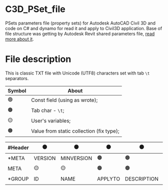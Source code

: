 # C3D_PSet_file
PSets parameters file (property sets) for Autodesk AutoCAD Civil 3D and code on C# and dynamo for read it and apply to Civil3D application. Base of file structure was getting by Autodesk Revit shared parameters file, [read more about it](https://knowledge.autodesk.com/support/revit/learn-explore/caas/CloudHelp/cloudhelp/2018/ENU/Revit-Model/files/GUID-E7D12B71-C50D-46D8-886B-8E0C2B285988-htm.html#:~:text=Shared%20parameter%20definitions%20are%20stored,in%20multiple%20families%20or%20projects.).

# File description
This is classic TXT file with Unicode (UTF8) characters set with tab ```\t``` separators. 

Symbol | About
--|--
🟢 | Const field (using as wrote);
🟤 | Tab char - ```\t```;
🟡 | User's variables;
🟠 | Value from static collection (fix type);


#Header |🟤|🟤|🟤|🟤|🟤|🟤|🟤
--|--|--|--|--|--|--|--
\*META|VERSION|MINVERSION|🟤|🟤|🟤|🟤|🟤
META|🟡|🟡|🟤|🟤|🟤|🟤|🟤
\*GROUP|ID|NAME|APPLYTO|DESCRIPTION|🟤|🟤|🟤
